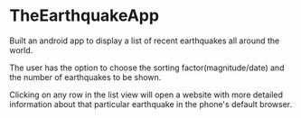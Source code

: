 # TheEarthquakeApp

Built an android app to display a list of recent earthquakes all around the world.

The user has the option to choose the sorting factor(magnitude/date) and the number of earthquakes to be shown.

Clicking on any row in the list view will open a website with more detailed information about that particular earthquake in the phone's default browser.
